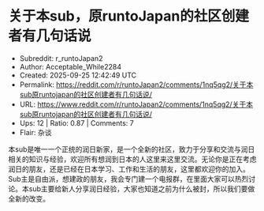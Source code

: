 # 关于本sub，原runtoJapan的社区创建者有几句话说

- Subreddit: r_runtoJapan2
- Author: Acceptable_While2284
- Created: 2025-09-25 12:42:49 UTC
- Permalink: https://reddit.com/r/runtoJapan2/comments/1nq5qg2/关于本sub原runtojapan的社区创建者有几句话说/
- URL: https://www.reddit.com/r/runtoJapan2/comments/1nq5qg2/关于本sub原runtojapan的社区创建者有几句话说/
- Ups: 12 | Ratio: 0.87 | Comments: 7
- Flair: 杂谈


本sub是唯一一个正统的润日新家，是一个全新的社区，致力于分享和交流与润日相关的知识与经验，欢迎所有想润到日本的人这里来这里交流。无论你是正在考虑润日的朋友，还是已经在日本学习、工作和生活的朋友，这里都欢迎你的加入。  
Sub主是自由派，想建政的朋友，我会专门建一个电报群，在里面大家可以热烈讨论。本sub主要给新人分享润日经验，大家也知道之前为什么被封，所以我们要做全新的改变。

